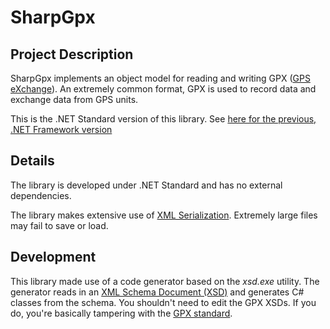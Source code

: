 # SharpGpx

## Project Description

SharpGpx implements an object model for reading and writing GPX ([GPS eXchange](http://en.wikipedia.org/wiki/GPS_eXchange_Format)). An extremely common format, GPX is used to record data and exchange data from GPS units.

This is the .NET Standard version of this library. See [here for the previous, .NET Framework version](https://github.com/BlueToque/SharpGpx-1-0)

## Details

The library is developed under .NET Standard and has no external dependencies.

The library makes extensive use of [XML Serialization](http://msdn.microsoft.com/en-us/library/ms950721.aspx). Extremely large files may fail to save or load.

## Development

This library made use of a code generator based on the _xsd.exe_ utility. The generator reads in an [XML Schema Document (XSD)](http://en.wikipedia.org/wiki/XML_schema) and generates C# classes from the schema. You shouldn't need to edit the GPX XSDs. If you do, you're basically tampering with the [GPX standard](http://www.topografix.com/gpx.asp).
